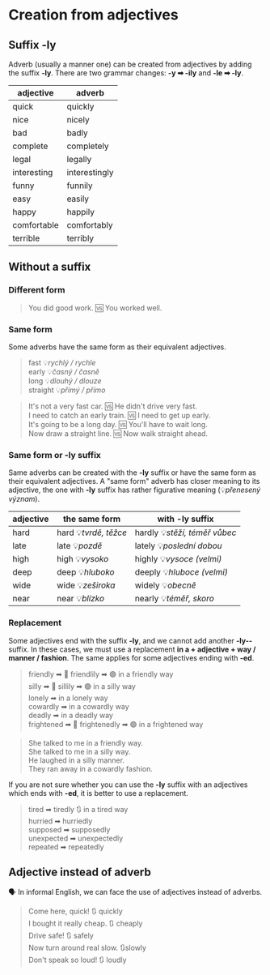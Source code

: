 # Creation from adjectives

## Suffix -ly

Adverb (usually a manner one) can be created from adjectives by adding the suffix **-ly**. There are two grammar
changes: **-y ➡ -ily** and **-le ➡ -ly**.

| adjective   | adverb        |
|-------------|---------------|
| quick       | quickly       |
| nice        | nicely        |
| bad         | badly         |
| complete    | completely    |
| legal       | legally       |
| interesting | interestingly |
| funny       | funnily       |
| easy        | easily        | 
| happy       | happily       |
| comfortable | comfortably   |
| terrible    | terribly      |

## Without a suffix

### Different form

> You did good work. 🆚 You worked well. <br/>

### Same form

Some adverbs have the same form as their equivalent adjectives.

> fast 💡*rychlý / rychle* <br/>
> early 💡*časný / časně* <br/>
> long 💡*dlouhý / dlouze* <br/>
> straight 💡*přímý / přímo* <br/>

> It's not a very fast car. 🆚 He didn't drive very fast. <br/>
> I need to catch an early train. 🆚 I need to get up early. <br/>
> It's going to be a long day. 🆚 You'll have to wait long. <br/>
> Now draw a straight line. 🆚 Now walk straight ahead. <br/>

### Same form or -ly suffix

Same adverbs can be created with the **-ly** suffix or have the same form as their equivalent adjectives. A "same form"
adverb has closer meaning to its adjective, the one with **-ly** suffix has rather figurative meaning (💡*přenesený
význam*).

| adjective | the same form         | with **-ly** suffix           |
|-----------|-----------------------|-------------------------------|
| hard      | hard 💡*tvrdě, těžce* | hardly 💡*stěží, téměř vůbec* |
| late      | late 💡*pozdě*        | lately 💡*poslední dobou*     |
| high      | high 💡*vysoko*       | highly 💡*vysoce (velmi)*     |
| deep      | deep 💡*hluboko*      | deeply 💡*hluboce (velmi)*    |
| wide      | wide 💡*zeširoka*     | widely 💡*obecně*             |
| near      | near 💡*blízko*       | nearly 💡*téměř, skoro*       |

### Replacement

Some adjectives end with the suffix **-ly**, and we cannot add another **-ly--** suffix. In these cases, we
must use a replacement **in a + adjective + way / manner / fashion**. The same applies for some adjectives ending
with **-ed**.

> friendly ➡ 🔴 friendlily ➡ 🟢 in a friendly way <br/>
> silly ➡ 🔴 sillily ➡ 🟢 in a silly way <br/>
> lonely ➡ in a lonely way <br/>
> cowardly ➡ in a cowardly way <br/>
> deadly ➡ in a deadly way <br/>
> frightened ➡ 🔴 frightenedly ➡ 🟢 in a frightened way <br/>

> She talked to me in a friendly way. <br/>
> She talked to me in a silly way. <br/>
> He laughed in a silly manner. <br/>
> They ran away in a cowardly fashion. <br/>

If you are not sure whether you can use the **-ly** suffix with an adjectives which ends with **-ed**, it is better
to use a replacement.

> tired ➡ tiredly 🔃 in a tired way <br/>
> hurried ➡ hurriedly <br/>
> supposed ➡ supposedly <br/>
> unexpected ➡ unexpectedly <br/>
> repeated ➡ repeatedly <br/>

## Adjective instead of adverb

🗣 In informal English, we can face the use of adjectives instead of adverbs.

> Come here, quick! 🔃 quickly <br/>
> I bought it really cheap. 🔃 cheaply <br/>
> Drive safe! 🔃 safely <br/>
> Now turn around real slow. 🔃slowly <br/>
> Don't speak so loud! 🔃 loudly <br/>
